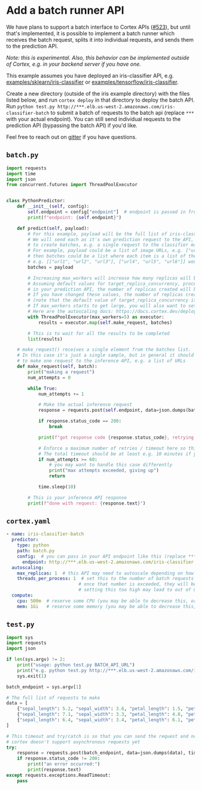 # Add a batch runner API

We have plans to support a batch interface to Cortex APIs ([#523](https://github.com/cortexlabs/cortex/issues/523)), but until that's implemented, it is possible to implement a batch runner which receives the batch request, splits it into individual requests, and sends them to the prediction API.

_Note: this is experimental. Also, this behavior can be implemented outside of Cortex, e.g. in your backend server if you have one._

<!-- CORTEX_VERSION_MINOR x2 -->
This example assumes you have deployed an iris-classifier API, e.g. [examples/sklearn/iris-classifier](https://github.com/cortexlabs/cortex/tree/master/examples/sklearn/iris-classifier) or [examples/tensorflow/iris-classifier](https://github.com/cortexlabs/cortex/tree/master/examples/tensorflow/iris-classifier).

Create a new directory (outside of the iris example directory) with the files listed below, and run `cortex deploy` in that directory to deploy the batch API. Run `python test.py http://***.elb.us-west-2.amazonaws.com/iris-classifier-batch` to submit a batch of requests to the batch api (replace `***` with your actual endpoint). You can still send individual requests to the prediction API (bypassing the batch API) if you'd like.

Feel free to reach out on [gitter](https://gitter.im/cortexlabs/cortex) if you have questions.

## `batch.py`

```python
import requests
import time
import json
from concurrent.futures import ThreadPoolExecutor


class PythonPredictor:
    def __init__(self, config):
        self.endpoint = config["endpoint"]  # endpoint is passed in from the API configuration
        print(f"endpoint: {self.endpoint}")

    def predict(self, payload):
        # For this example, payload will be the full list of iris-classifier prediction requests.
        # We will send each as it's own prediction request to the API, however it may be beneficial
        # to create batches, e.g. a single request to the classifier may contain 100 individual samples.
        # For example, payload could be a list of image URLs, e.g. ["url1", "url2", "url3", "url4", "url5", "url6"]
        # then batches could be a list where each item is a list of the image URLs to make in a single inference request
        # e.g. [["url1", "url2", "url3"], ["url4", "url5", "url6"]] would correspond to two requests to your inference API, each containing three URLs
        batches = payload

        # Increasing max_workers will increase how many replicas will be used for the batch request.
        # Assuming default values for target_replica_concurrency, processes_per_replica, and threads_per_process
        # in your prediction API, the number of replicas created will be equal to max_workers.
        # If you have changed these values, the number of replicas created will be equal to max_workers / target_replica_concurrency
        # (note that the default value of target_replica_concurrency is processes_per_replica * threads_per_process).
        # If max_workers starts to get large, you will also want to set the inference API's max_replica_concurrency to avoid long and imbalanced queue lengths
        # Here are the autoscaling docs: https://docs.cortex.dev/deployments/autoscaling
        with ThreadPoolExecutor(max_workers=5) as executor:
            results = executor.map(self.make_request, batches)

        # This is to wait for all the results to be completed
        list(results)

    # make_request() receives a single element from the batches list.
    # In this case it's just a single sample, but in general it should be the info necessary
    # to make one request to the inference API, e.g. a list of URLs
    def make_request(self, batch):
        print("making a request")
        num_attempts = 0

        while True:
            num_attempts += 1

            # Make the actual inference request
            response = requests.post(self.endpoint, data=json.dumps(batch))

            if response.status_code == 200:
                break

            print(f"got response code {response.status_code}, retrying...")

            # Enforce a maximum number of retries / timeout here so this request can't go on forever.
            # The total timeout should be at least e.g. 10 minutes if you want to allow for new instances to spin up
            if num_attempts >= 60:
                # you may want to handle this case differently
                print("max attempts exceeded, giving up")
                return

            time.sleep(10)

        # This is your inference API response
        print(f"done with request: {response.text}")
```

## `cortex.yaml`

```yaml
- name: iris-classifier-batch
  predictor:
    type: python
    path: batch.py
    config:  # you can pass in your API endpoint like this (replace ***):
      endpoint: http://***.elb.us-west-2.amazonaws.com/iris-classifier
  autoscaling:
    max_replicas: 1  # this API may need to autoscale depending on how many batch requests, but disable it to start
    threads_per_process: 1  # set this to the number of batch requests you'd like to be able to be able to work on at a time
                           # once that number is exceeded, they will be queued, which may be ok
                           # setting this too high may lead to out of memory errors
  compute:
    cpu: 500m  # reserve some CPU (you may be able to decrease this, or you may have to increase it)
    mem: 1Gi   # reserve some memory (you may be able to decrease this, or you may have to increase it)
```

## `test.py`

```python
import sys
import requests
import json

if len(sys.argv) != 2:
    print("usage: python test.py BATCH_API_URL")
    print("e.g. python test.py http://***.elb.us-west-2.amazonaws.com/iris-classifier-batch")
    sys.exit(1)

batch_endpoint = sys.argv[1]

# The full list of requests to make
data = [
    {"sepal_length": 5.2, "sepal_width": 3.6, "petal_length": 1.5, "petal_width": 0.3},
    {"sepal_length": 7.1, "sepal_width": 3.3, "petal_length": 4.8, "petal_width": 1.5},
    {"sepal_length": 6.4, "sepal_width": 3.4, "petal_length": 6.1, "petal_width": 2.6},
]

# This timeout and try/catch is so that you can send the request and not wait for it, since
# cortex doesn't support asynchronous requests yet
try:
    response = requests.post(batch_endpoint, data=json.dumps(data), timeout=0.05)
    if response.status_code != 200:
        print("an error occurred:")
        print(response.text)
except requests.exceptions.ReadTimeout:
    pass
```
